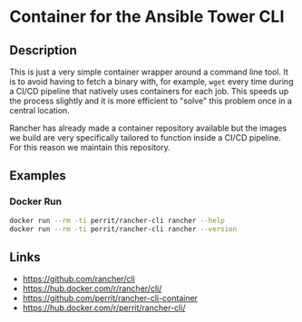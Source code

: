 # Container for the Ansible Tower CLI

## Description

This is just a very simple container wrapper around a command line tool. It is to avoid having to fetch a binary with, for example, `wget` every time during a CI/CD pipeline that natively uses containers for each job. This speeds up the process slightly and it is more efficient to "solve" this problem once in a central location.

Rancher has already made a container repository available but the images we build are very specifically tailored to function inside a CI/CD pipeline. For this reason we maintain this repository.

## Examples

### Docker Run

```bash
docker run --rm -ti perrit/rancher-cli rancher --help
docker run --rm -ti perrit/rancher-cli rancher --version
```

## Links

* https://github.com/rancher/cli
* https://hub.docker.com/r/rancher/cli/
* https://github.com/perrit/rancher-cli-container
* https://hub.docker.com/r/perrit/rancher-cli/
